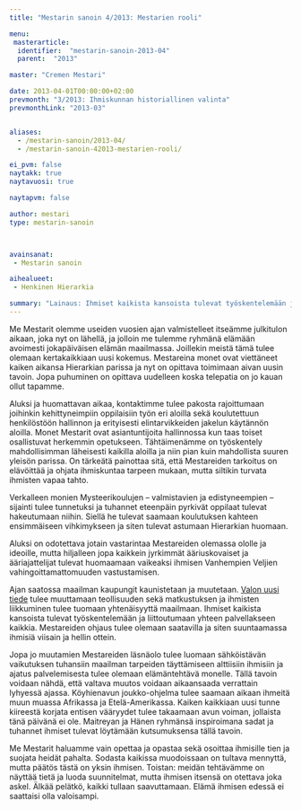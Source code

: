 ```yaml
---
title: "Mestarin sanoin 4/2013: Mestarien rooli"

menu:
 masterarticle:
  identifier:  "mestarin-sanoin-2013-04"
  parent:  "2013"

master: "Cremen Mestari"

date: 2013-04-01T00:00:00+02:00
prevmonth: "3/2013: Ihmiskunnan historiallinen valinta"
prevmonthLink: "2013-03"


aliases:
  - /mestarin-sanoin/2013-04/
  - /mestarin-sanoin-42013-mestarien-rooli/

ei_pvm: false
naytakk: true
naytavuosi: true

naytapvm: false

author: mestari
type: mestarin-sanoin



avainsanat:
 - Mestarin sanoin

aihealueet:
 - Henkinen Hierarkia

summary: "Lainaus: Ihmiset kaikista kansoista tulevat työskentelemään ja liittoutumaan yhteen palvellakseen kaikkia. Mestareiden ohjaus tulee olemaan saatavilla ja siten suuntaamassa ihmisiä viisain ja hellin ottein."
---
```

<p>Me Mestarit olemme useiden vuosien ajan valmistelleet itseämme julkitulon aikaan, joka nyt on lähellä, ja jolloin me tulemme ryhmänä elämään avoimesti jokapäiväisen elämän maailmassa. Joillekin meistä tämä tulee olemaan kertakaikkiaan uusi kokemus. Mestareina monet ovat viettäneet kaiken aikansa Hierarkian parissa ja nyt on opittava toimimaan aivan uusin tavoin. Jopa puhuminen on opittava uudelleen koska telepatia on jo kauan ollut tapamme.</p>
<p>Aluksi ja huomattavan aikaa, kontaktimme tulee pakosta rajoittumaan joihinkin kehittyneimpiin oppilaisiin työn eri aloilla sekä koulutettuun henkilöstöön hallinnon ja erityisesti elintarvikkeiden jakelun käytännön aloilla. Monet Mestarit ovat asiantuntijoita hallinnossa kun taas toiset osallistuvat herkemmin opetukseen. Tähtäimenämme on työskentely mahdollisimman läheisesti kaikilla aloilla ja niin pian kuin mahdollista suuren yleisön parissa. On tärkeätä painottaa sitä, että Mestareiden tarkoitus on elävöittää ja ohjata ihmiskuntaa tarpeen mukaan, mutta siltikin turvata ihmisten vapaa tahto.</p>
<p>Verkalleen monien Mysteerikoulujen – valmistavien ja edistyneempien – sijainti tulee tunnetuksi ja tuhannet eteenpäin pyrkivät oppilaat tulevat hakeutumaan niihin. Siellä he tulevat saamaan koulutuksen kahteen ensimmäiseen vihkimykseen ja siten tulevat astumaan Hierarkian huomaan.</p>
<p>Aluksi on odotettava jotain vastarintaa Mestareiden olemassa ololle ja ideoille, mutta hiljalleen jopa kaikkein jyrkimmät ääriuskovaiset ja ääriajattelijat tulevat huomaamaan vaikeaksi ihmisen Vanhempien Veljien vahingoittamattomuuden vastustamisen.</p>
<p>Ajan saatossa maailman kaupungit kaunistetaan ja muutetaan. <a title="Maitreyan aktivoima vesi, eli parantava vesi ja valon tiede" href="/maitreya/maitreyan-aktivoima-vesi-eli-parantava-vesi-ja-valon-tiede/">Valon uusi tiede</a> tulee muuttamaan teollisuuden sekä matkustuksen ja ihmisten liikkuminen tulee tuomaan yhtenäisyyttä maailmaan. Ihmiset kaikista kansoista tulevat työskentelemään ja liittoutumaan yhteen palvellakseen kaikkia. Mestareiden ohjaus tulee olemaan saatavilla ja siten suuntaamassa ihmisiä viisain ja hellin ottein.</p>
<p>Jopa jo muutamien Mestareiden läsnäolo tulee luomaan sähköistävän vaikutuksen tuhansiin maailman tarpeiden täyttämiseen alttiisiin ihmisiin ja ajatus palvelemisesta tulee olemaan elämäntehtävä monelle. Tällä tavoin voidaan nähdä, että valtava muutos voidaan aikaansaada verrattain lyhyessä ajassa. Köyhienavun joukko-ohjelma tulee saamaan aikaan ihmeitä muun muassa Afrikassa ja Etelä-Amerikassa. Kaiken kaikkiaan uusi tunne kiireestä korjata entisen vääryydet tulee takaamaan avun voiman, jollaista tänä päivänä ei ole. Maitreyan ja Hänen ryhmänsä inspiroimana sadat ja tuhannet ihmiset tulevat löytämään kutsumuksensa tällä tavoin.</p>
<p>Me Mestarit haluamme vain opettaa ja opastaa sekä osoittaa ihmisille tien ja suojata heidät pahalta. Sodasta kaikissa muodoissaan on tultava mennyttä, mutta päätös tästä on yksin ihmisen. Toistan: meidän tehtävämme on näyttää tietä ja luoda suunnitelmat, mutta ihmisen itsensä on otettava joka askel. Älkää pelätkö, kaikki tullaan saavuttamaan. Elämä ihmisen edessä ei saattaisi olla valoisampi.</p>